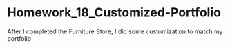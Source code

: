 # Homework_18_Customized-Portfolio
After I completed the Furniture Store, I did some customization to match my portfolio 
